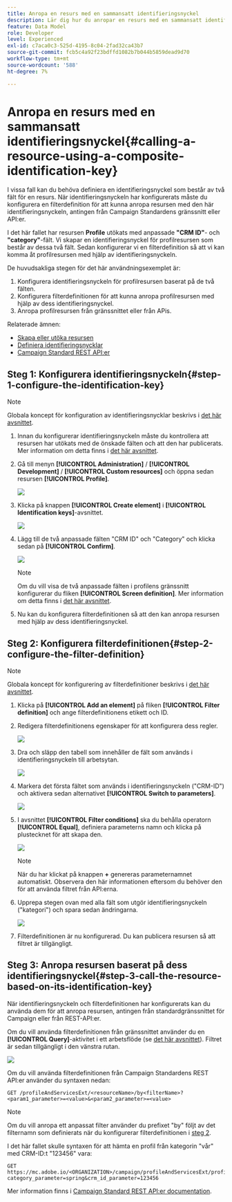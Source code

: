 ```yaml
---
title: Anropa en resurs med en sammansatt identifieringsnyckel
description: Lär dig hur du anropar en resurs med en sammansatt identifieringsnyckel
feature: Data Model
role: Developer
level: Experienced
exl-id: c7aca0c3-525d-4195-8c04-2fad32ca43b7
source-git-commit: fcb5c4a92f23bdffd1082b7b044b5859dead9d70
workflow-type: tm+mt
source-wordcount: '588'
ht-degree: 7%

---
```


# Anropa en resurs med en sammansatt identifieringsnyckel{#calling-a-resource-using-a-composite-identification-key}

I vissa fall kan du behöva definiera en identifieringsnyckel som består av två fält för en resurs. När identifieringsnyckeln har konfigurerats måste du konfigurera en filterdefinition för att kunna anropa resursen med den här identifieringsnyckeln, antingen från Campaign Standardens gränssnitt eller API:er.

I det här fallet har resursen **Profile** utökats med anpassade **&quot;CRM ID&quot;**- och **&quot;category&quot;**-fält. Vi skapar en identifieringsnyckel för profilresursen som består av dessa två fält. Sedan konfigurerar vi en filterdefinition så att vi kan komma åt profilresursen med hjälp av identifieringsnyckeln.

De huvudsakliga stegen för det här användningsexemplet är:

1. Konfigurera identifieringsnyckeln för profilresursen baserat på de två fälten.
1. Konfigurera filterdefinitionen för att kunna anropa profilresursen med hjälp av dess identifieringsnyckel.
1. Anropa profilresursen från gränssnittet eller från APis.

Relaterade ämnen:

* [Skapa eller utöka resursen](../../developing/using/creating-or-extending-the-resource.md)
* [Definiera identifieringsnycklar](../../developing/using/configuring-the-resource-s-data-structure.md#defining-identification-keys)
* [Campaign Standard REST API:er](../../api/using/get-started-apis.md)

## Steg 1: Konfigurera identifieringsnyckeln{#step-1-configure-the-identification-key}

>[!NOTE]
> Globala koncept för konfiguration av identifieringsnycklar beskrivs i [det här avsnittet](../../developing/using/configuring-the-resource-s-data-structure.md#defining-identification-keys).

1. Innan du konfigurerar identifieringsnyckeln måste du kontrollera att resursen har utökats med de önskade fälten och att den har publicerats. Mer information om detta finns i [det här avsnittet](../../developing/using/creating-or-extending-the-resource.md).

1. Gå till menyn **[!UICONTROL Administration]** / **[!UICONTROL Development]** / **[!UICONTROL Custom resources]** och öppna sedan resursen **[!UICONTROL Profile]**.

   ![](assets/uc_idkey1.png)

1. Klicka på knappen **[!UICONTROL Create element]** i **[!UICONTROL Identification keys]**-avsnittet.

   ![](assets/uc_idkey2.png)

1. Lägg till de två anpassade fälten &quot;CRM ID&quot; och &quot;Category&quot; och klicka sedan på **[!UICONTROL Confirm]**.

   ![](assets/uc_idkey3.png)

   >[!NOTE]
   > Om du vill visa de två anpassade fälten i profilens gränssnitt konfigurerar du fliken **[!UICONTROL Screen definition]**. Mer information om detta finns i [det här avsnittet](../../developing/using/configuring-the-screen-definition.md).

1. Nu kan du konfigurera filterdefinitionen så att den kan anropa resursen med hjälp av dess identifieringsnyckel.

## Steg 2: Konfigurera filterdefinitionen{#step-2-configure-the-filter-definition}

>[!NOTE]
> Globala koncept för konfigurering av filterdefinitioner beskrivs i [det här avsnittet](../../developing/using/configuring-filter-definition.md).

1. Klicka på **[!UICONTROL Add an element]** på fliken **[!UICONTROL Filter definition]** och ange filterdefinitionens etikett och ID.

1. Redigera filterdefinitionens egenskaper för att konfigurera dess regler.

   ![](assets/uc_idkey4.png)

1. Dra och släpp den tabell som innehåller de fält som används i identifieringsnyckeln till arbetsytan.

   ![](assets/uc_idkey5.png)

1. Markera det första fältet som används i identifieringsnyckeln (&quot;CRM-ID&quot;) och aktivera sedan alternativet **[!UICONTROL Switch to parameters]**.

   ![](assets/uc_idkey6.png)

1. I avsnittet **[!UICONTROL Filter conditions]** ska du behålla operatorn **[!UICONTROL Equal]**, definiera parameterns namn och klicka på plustecknet för att skapa den.

   ![](assets/uc_idkey7.png)

   >[!NOTE]
   > När du har klickat på knappen **+** genereras parameternamnet automatiskt. Observera den här informationen eftersom du behöver den för att använda filtret från API:erna.

1. Upprepa stegen ovan med alla fält som utgör identifieringsnyckeln (&quot;kategori&quot;) och spara sedan ändringarna.

   ![](assets/uc_idkey8.png)

1. Filterdefinitionen är nu konfigurerad. Du kan publicera resursen så att filtret är tillgängligt.

## Steg 3: Anropa resursen baserat på dess identifieringsnyckel{#step-3-call-the-resource-based-on-its-identification-key}

När identifieringsnyckeln och filterdefinitionen har konfigurerats kan du använda dem för att anropa resursen, antingen från standardgränssnittet för Campaign eller från REST-API:er.

Om du vill använda filterdefinitionen från gränssnittet använder du en **[!UICONTROL Query]**-aktivitet i ett arbetsflöde (se [det här avsnittet](../../automating/using/query.md)). Filtret är sedan tillgängligt i den vänstra rutan.

![](assets/uc_idkey9.png)

Om du vill använda filterdefinitionen från Campaign Standardens REST API:er använder du syntaxen nedan:

```
GET /profileAndServicesExt/<resourceName>/by<filterName>?<param1_parameter>=<value>&<param2_parameter>=<value>
```

>[!NOTE]
>Om du vill anropa ett anpassat filter använder du prefixet &quot;by&quot; följt av det filternamn som definierats när du konfigurerar filterdefinitionen i [steg 2](../../developing/using/uc-calling-resource-id-key.md#step-2-configure-the-filter-definition).

I det här fallet skulle syntaxen för att hämta en profil från kategorin &quot;vår&quot; med CRM-ID:t &quot;123456&quot; vara:

```
GET https://mc.adobe.io/<ORGANIZATION>/campaign/profileAndServicesExt/profile/byidentification_key?category_parameter=spring&crm_id_parameter=123456
```

Mer information finns i [Campaign Standard REST API:er documentation](../../api/using/filtering.md).
